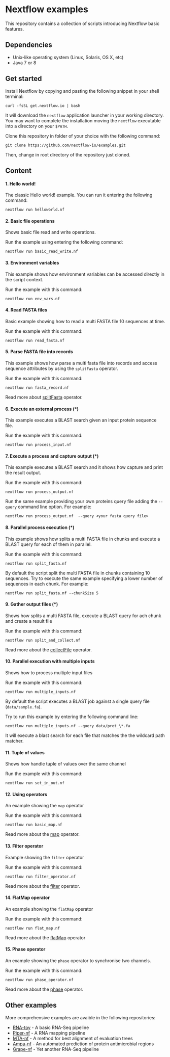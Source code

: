 # Nextflow examples

This repository contains a collection of scripts introducing Nextflow basic features. 


## Dependencies 

* Unix-like operating system (Linux, Solaris, OS X, etc)
* Java 7 or 8 


## Get started

Install Nextflow by copying and pasting the following snippet in your shell terminal: 

    curl -fsSL get.nextflow.io | bash

It will download the `nextflow` application launcher in your working directory. 
You may want to complete the installation moving the `nextflow` executable into a 
directory on your `$PATH`. 

Clone this repository in folder of your choice with the following command: 

	git clone https://github.com/nextflow-io/examples.git 
 
Then, change in root directory of the repository just cloned.  


## Content 

#### 1. Hello world!  

The classic Hello world! example. You can run it entering the following command: 

    nextflow run helloworld.nf 


#### 2. Basic file operations

Shows basic file read and write operations. 

Run the example using entering the following command: 

	nextflow run basic_read_write.nf
 
 
#### 3. Environment variables

This example shows how environment variables can be accessed directly in the script context.

Run the example with this command: 

	nextflow run env_vars.nf
  
 
#### 4. Read FASTA files   
 
Basic example showing how to read a multi FASTA file 10 sequences at time.
 
Run the example with this command: 

	nextflow run read_fasta.nf
	
 
#### 5. Parse FASTA file into records

This example shows how parse a multi fasta file into records and access sequence attributes
by using the `splitFasta` operator.

Run the example with this command: 

	nextflow run fasta_record.nf
	
	
Read more about [splitFasta](http://www.nextflow.io/docs/latest/operator.html#splitfasta) operator. 	


#### 6. Execute an external process (*)       

This example executes a BLAST search given an input protein sequence file.

Run the example with this command:  

	nextflow run process_input.nf	
	

#### 7. Execute a process and capture output (*)

This example executes a BLAST search and it shows how capture and print the result output.

Run the example with this command: 

	nextflow run process_output.nf	
	
Run the same example providing your own proteins query file adding the
`--query` command line option. For example:

	nextflow run process_output.nf	--query <your fasta query file>
 	
	

#### 8. Parallel process execution (*)

This example shows how splits a multi FASTA file in chunks and execute a BLAST query 
for each of them in parallel.  

Run the example with this command:  

	nextflow run split_fasta.nf	

By default the script split the multi FASTA file in chunks containing 10 sequences. 
Try to execute the same example specifying a lower number of sequences in each chunk.
For example: 

	nextflow run split_fasta.nf --chunkSize 5	


#### 9. Gather output files (*)

Shows how splits a multi FASTA file, execute a BLAST query for ach chunk and create a result file

Run the example with this command: 

	nextflow run split_and_collect.nf
	
Read more about the [collectFile](http://www.nextflow.io/docs/latest/operator.html#collectfile) operator.	
	

#### 10. Parallel execution with multiple inputs

Shows how to process multiple input files

Run the example with this command: 

	nextflow run multiple_inputs.nf 
	
By default the script executes a BLAST job against a single query file (`data/sample.fa`). 

Try to run this example by entering the following command line: 

	nextflow run multiple_inputs.nf --query data/prot_\*.fa

It will execute a blast search for each file that matches the 
the wildcard path matcher. 
 

#### 11. Tuple of values 

Shows how handle tuple of values over the same channel  


Run the example with this command:  

	nextflow run set_in_out.nf 



#### 12. Using operators

An example showing the `map` operator

Run the example with this command:  

	nextflow run basic_map.nf 

Read more about the [map](http://www.nextflow.io/docs/latest/operator.html#map) operator.


#### 13. Filter operator

Example showing the `filter` operator 

Run the example with this command: 

	nextflow run filter_operator.nf 

Read more about the [filter](http://www.nextflow.io/docs/latest/operator.html#filter) operator.


#### 14. FlatMap operator 

An example showing the `flatMap` operator 


Run the example with this command:  

	nextflow run flat_map.nf 
	
Read more about the [flatMap](http://www.nextflow.io/docs/latest/operator.html#flatmap) operator	

#### 15. Phase operator

An example showing the `phase` operator to synchronise two channels.
 
Run the example with this command: 

	nextflow run phase_operator.nf 
    
    
Read more about the [phase](http://www.nextflow.io/docs/latest/operator.html#phase) operator.    
    
## Other examples 

More comprehensive examples are avaible in the following repositories: 

* [RNA-toy](https://github.com/nextflow-io/rnatoy) - A basic RNA-Seq pipeline
* [Piper-nf](https://github.com/cbcrg/piper-nf) - A RNA mapping pipeline 
* [MTA-nf](https://github.com/cbcrg/mta-nf) - A method for best alignment of evaluation trees
* [Ampa-nf](https://github.com/cbcrg/ampa-nf) - An automated prediction of protein antimicrobial regions
* [Grape-nf](https://github.com/cbcrg/grape-nf) - Yet another RNA-Seq pipeline
    
 
 


